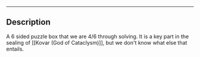 --------------------------------------------------------------------------------
## Description
A 6 sided puzzle box that we are 4/6 through solving. It is a key part in the sealing of [[Kovar (God of Cataclysm)]], but we don't know what else that entails.
